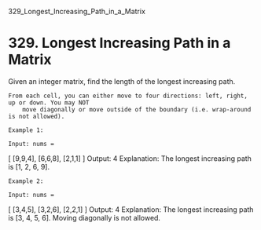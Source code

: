 329_Longest_Increasing_Path_in_a_Matrix
# 329. Longest Increasing Path in a Matrix

Given an integer matrix, find the length of the longest increasing path.

    From each cell, you can either move to four directions: left, right, up or down. You may NOT
        move diagonally or move outside of the boundary (i.e. wrap-around is not allowed).

    Example 1:

    Input: nums =
[
  [9,9,4],
  [6,6,8],
  [2,1,1]
]
Output: 4
Explanation: The longest increasing path is [1, 2, 6, 9].

    Example 2:

    Input: nums =
[
  [3,4,5],
  [3,2,6],
  [2,2,1]
]
Output: 4
Explanation: The longest increasing path is [3, 4, 5, 6]. Moving diagonally is not allowed.